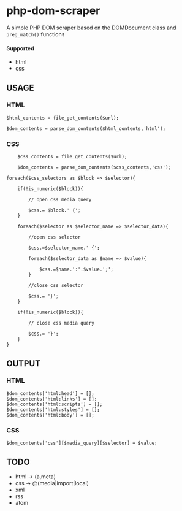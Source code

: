 # php-dom-scraper
A simple PHP DOM scraper based on the DOMDocument class and `preg_match()` functions

#### Supported

- html
- css

## USAGE

### HTML

    $html_contents = file_get_contents($url);
    
    $dom_contents = parse_dom_contents($html_contents,'html');
    
### CSS

    	$css_contents = file_get_contents($url);
    
    	$dom_contents = parse_dom_contents($css_contents,'css');

	foreach($css_selectors as $block => $selector){
							
		if(!is_numeric($block)){
								
			// open css media query
			
			$css.= $block.' {';		
		}
		
		foreach($selector as $selector_name => $selector_data){
			
			//open css selector
			
			$css.=$selector_name.' {';
			
			foreach($selector_data as $name => $value){
				
				$css.=$name.':'.$value.';';
			}
			
			//close css selector
			
			$css.= '}';
		}
		
		if(!is_numeric($block)){
								
			// close css media query
			
			$css.= '}';				
		}
	}

## OUTPUT

### HTML

	$dom_contents['html:head'] = [];
	$dom_contents['html:links'] = [];
	$dom_contents['html:scripts'] = [];
	$dom_contents['html:styles'] = [];
	$dom_contents['html:body'] = [];
	
### CSS

	$dom_contents['css'][$media_query][$selector] = $value;

## TODO

- html -> (a,meta)
- css  -> @(media|import|local)
- xml
- rss
- atom
